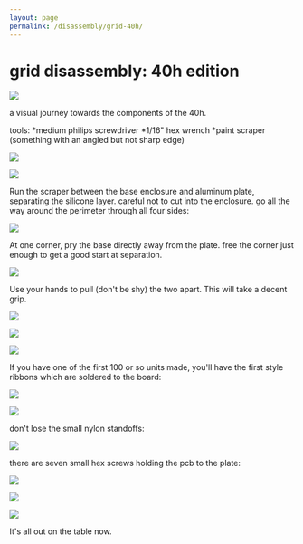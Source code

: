 ```yaml
---
layout: page
permalink: /disassembly/grid-40h/
---
```

# grid disassembly: 40h edition

![](/docs/disassembly/images/tech-hardware-disassembly-dis01_40h.jpg)

a visual journey towards the components of the 40h.

tools:
  *medium philips screwdriver
  *1/16" hex wrench
  *paint scraper (something with an angled but not sharp edge)

![](/docs/disassembly/images/tech-hardware-disassembly-dis02_40h.jpg)

![](/docs/disassembly/images/tech-hardware-disassembly-dis03_40h.jpg)

Run the scraper between the base enclosure and aluminum plate, separating the silicone layer.  careful not to cut into the enclosure.  go all the way around the perimeter through all four sides:

![](/docs/disassembly/images/tech-hardware-disassembly-dis04_40h.jpg)

At one corner, pry the base directly away from the plate. free the corner just enough to get a good start at separation.

![](/docs/disassembly/images/tech-hardware-disassembly-dis05_40h.jpg)

Use your hands to pull (don't be shy) the two apart.  This will take a decent grip.

![](/docs/disassembly/images/tech-hardware-disassembly-dis06_40h.jpg)

![](/docs/disassembly/images/tech-hardware-disassembly-dis07_40h.jpg)

![](/docs/disassembly/images/tech-hardware-disassembly-dis08_40h.jpg)

If you have one of the first 100 or so units made, you'll have the first style ribbons which are soldered to the board:

![](/docs/disassembly/images/tech-hardware-disassembly-dis09_40h.jpg)

![](/docs/disassembly/images/tech-hardware-disassembly-dis10_40h.jpg)

don't lose the small nylon standoffs:

![](/docs/disassembly/images/tech-hardware-disassembly-dis11_40h.jpg)

there are seven small hex screws holding the pcb to the plate:

![](/docs/disassembly/images/tech-hardware-disassembly-dis12_40h.jpg)

![](/docs/disassembly/images/tech-hardware-disassembly-dis13_40h.jpg)

![](/docs/disassembly/images/tech-hardware-disassembly-dis14_40h.jpg)

It's all out on the table now.
